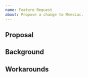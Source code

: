 ```yaml
---
name: Feature Request
about: Propose a change to Mnesiac.
---
```


<!-- ⚠️ Failure to follow this template will result in your request being closed. ⚠️ -->
<!-- ⚠️ Be sure to browse the opened/closed issues before submitting your issue. ⚠️ -->

## Proposal

<!-- Write your feature request in the form of a proposal to be considered for implementation. -->

## Background

<!-- Describe the background problem or need that led to this feature request. -->

## Workarounds

<!-- Are there any current workarounds that you're using that others in similar positions should know about? -->
